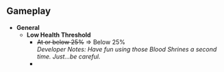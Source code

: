 ## Gameplay
- **General**
  - **Low Health Threshold**
    - ~~At or below 25%~~ ⇒ Below 25% </br> *Developer Notes: Have fun using those Blood Shrines a second time. Just...be careful.*
    - 
